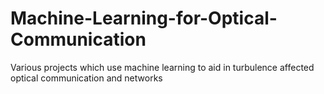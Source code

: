 # Machine-Learning-for-Optical-Communication
Various projects which use machine learning to aid in turbulence affected optical communication and networks
